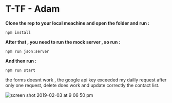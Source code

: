 # T-TF - Adam 

**Clone the rep to your local meachine and open the folder and run  :**
```
npm install 

```

**After that , you need to run the mock server , so run :**
```
npm run json:server

```

**And then run :**

```
npm run start

```

the forms doesnt work , the google api key exceeded my dailly request after only one request, delete does work and update correctly the contact list.

![screen shot 2019-02-03 at 9 06 50 pm](https://user-images.githubusercontent.com/12512311/52181186-0291e800-27f8-11e9-823e-37926a14e513.png)

